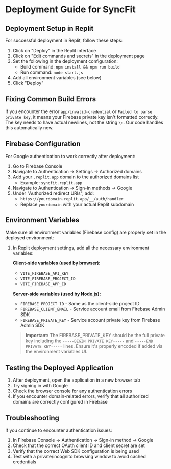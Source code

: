 # Deployment Guide for SyncFit

## Deployment Setup in Replit

For successful deployment in Replit, follow these steps:

1. Click on "Deploy" in the Replit interface
2. Click on "Edit commands and secrets" in the deployment page 
3. Set the following in the deployment configuration:
   - Build command: `npm install && npm run build`
   - Run command: `node start.js`
4. Add all environment variables (see below)
5. Click "Deploy"

## Fixing Common Build Errors

If you encounter the error `app/invalid-credential` or `Failed to parse private key`, it means your Firebase private key isn't formatted correctly. The key needs to have actual newlines, not the string `\n`. Our code handles this automatically now.

## Firebase Configuration

For Google authentication to work correctly after deployment:

1. Go to Firebase Console
2. Navigate to Authentication → Settings → Authorized domains
3. Add your `.replit.app` domain to the authorized domains list
   - Example: `syncfit.replit.app`
4. Navigate to Authentication → Sign-in methods → Google
5. Under "Authorized redirect URIs", add:
   - `https://yourdomain.replit.app/__/auth/handler`
   - Replace `yourdomain` with your actual Replit subdomain

## Environment Variables

Make sure all environment variables (Firebase config) are properly set in the deployed environment:

1. In Replit deployment settings, add all the necessary environment variables:

   **Client-side variables (used by browser):**
   - `VITE_FIREBASE_API_KEY`
   - `VITE_FIREBASE_PROJECT_ID`
   - `VITE_FIREBASE_APP_ID`
   
   **Server-side variables (used by Node.js):**
   - `FIREBASE_PROJECT_ID` - Same as the client-side project ID
   - `FIREBASE_CLIENT_EMAIL` - Service account email from Firebase Admin SDK
   - `FIREBASE_PRIVATE_KEY` - Service account private key from Firebase Admin SDK
   
   > **Important:** The FIREBASE_PRIVATE_KEY should be the full private key including the `-----BEGIN PRIVATE KEY-----` and `-----END PRIVATE KEY-----` lines. Ensure it's properly encoded if added via the environment variables UI.

## Testing the Deployed Application

1. After deployment, open the application in a new browser tab
2. Try signing in with Google
3. Check the browser console for any authentication errors
4. If you encounter domain-related errors, verify that all authorized domains are correctly configured in Firebase

## Troubleshooting

If you continue to encounter authentication issues:

1. In Firebase Console → Authentication → Sign-in method → Google
2. Check that the correct OAuth client ID and client secret are set
3. Verify that the correct Web SDK configuration is being used
4. Test with a private/incognito browsing window to avoid cached credentials